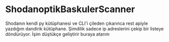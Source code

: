 # ShodanoptikBaskulerScanner
  Shodanın kendi py kütüphanesi ve CLI'i çileden çıkarınca rest apiyle yazdığım dandirik kütüphane. Şimdilik sadece ip adreslerini çekip bir listeye döndürüyor. İşim düştükçe geliştirir buraya atarım

